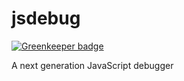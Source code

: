 # jsdebug

[![Greenkeeper badge](https://badges.greenkeeper.io/basarat/jsdebug.svg)](https://greenkeeper.io/)

A next generation JavaScript debugger
